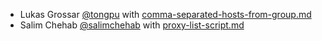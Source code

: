 
- Lukas Grossar [@tongpu](https://github.com/tongpu) with [comma-separated-hosts-from-group.md](comma-separated-hosts-from-group.md)
- Salim Chehab [@salimchehab](https://github.com/salimchehab) with [proxy-list-script.md](proxy-list-script.md)

